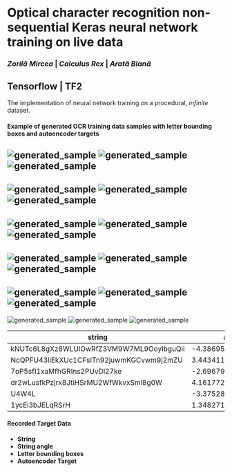 # **Optical character** recognition **non-sequential Keras** neural network training on **live** data

### _Zorilă Mircea_ | _Calculus Rex_ | _Arată Blană_

## Tensorflow | TF2

The implementation of neural network training on a procedural, _infinite_ dataset.

#### Example of generated OCR training data samples with letter bounding boxes and autoencoder targets
![generated_sample](https://github.com/zorila-m/Synthetic-OCR/blob/master/demo_sample_data/sample__0.png)
![generated_sample](https://github.com/zorila-m/Synthetic-OCR/blob/master/demo_sample_data/sample_w_bounding_boxes__0.png)
![generated_sample](https://github.com/zorila-m/Synthetic-OCR/blob/master/demo_sample_data/autoencoder_target__0.png)
--------------------------------------------------------------------------------------------------------------------------------
![generated_sample](https://github.com/zorila-m/Synthetic-OCR/blob/master/demo_sample_data/sample__1.png)
![generated_sample](https://github.com/zorila-m/Synthetic-OCR/blob/master/demo_sample_data/sample_w_bounding_boxes__1.png)
![generated_sample](https://github.com/zorila-m/Synthetic-OCR/blob/master/demo_sample_data/autoencoder_target__1.png)
--------------------------------------------------------------------------------------------------------------------------------
![generated_sample](https://github.com/zorila-m/Synthetic-OCR/blob/master/demo_sample_data/sample__2.png)
![generated_sample](https://github.com/zorila-m/Synthetic-OCR/blob/master/demo_sample_data/sample_w_bounding_boxes__2.png)
![generated_sample](https://github.com/zorila-m/Synthetic-OCR/blob/master/demo_sample_data/autoencoder_target__2.png)
--------------------------------------------------------------------------------------------------------------------------------
![generated_sample](https://github.com/zorila-m/Synthetic-OCR/blob/master/demo_sample_data/sample__3.png)
![generated_sample](https://github.com/zorila-m/Synthetic-OCR/blob/master/demo_sample_data/sample_w_bounding_boxes__3.png)
![generated_sample](https://github.com/zorila-m/Synthetic-OCR/blob/master/demo_sample_data/autoencoder_target__3.png)
--------------------------------------------------------------------------------------------------------------------------------
![generated_sample](https://github.com/zorila-m/Synthetic-OCR/blob/master/demo_sample_data/sample__4.png)
![generated_sample](https://github.com/zorila-m/Synthetic-OCR/blob/master/demo_sample_data/sample_w_bounding_boxes__4.png)
![generated_sample](https://github.com/zorila-m/Synthetic-OCR/blob/master/demo_sample_data/autoencoder_target__4.png)
--------------------------------------------------------------------------------------------------------------------------------
![generated_sample](https://github.com/zorila-m/Synthetic-OCR/blob/master/demo_sample_data/sample__5.png)
![generated_sample](https://github.com/zorila-m/Synthetic-OCR/blob/master/demo_sample_data/sample_w_bounding_boxes__5.png)
![generated_sample](https://github.com/zorila-m/Synthetic-OCR/blob/master/demo_sample_data/autoencoder_target__5.png)

| string                                   | angle               | 
|------------------------------------------|---------------------| 
| kNUTc6L8gXz8WLUlOwRfZ3VM9W7ML9OoyIbguQii | -4.386958519064766  | 
| NcQPFU43liEkXUc1CFsITn92juwmKGCvwm9j2mZU | 3.4434111556983455  | 
| 7oP5sfI1xaMfhGRIns2PUvDl27ke             | -2.6967957120663493 | 
| dr2wLusfkPzjrx8JtiHSrMU2WfWkvxSml8g0W    | 4.161772198547059   | 
| U4W4L                                    | -3.375280375121488  | 
| 1ycEi3bJELqRSrH                          | 1.3482718196439691  | 


#### Recorded Target Data
 - **String**
 - **String angle**
 - **Letter bounding boxes**
 - **Autoencoder Target**